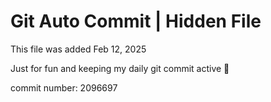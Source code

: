 # Git Auto Commit | Hidden File

This file was added Feb 12, 2025

Just for fun and keeping my daily git commit active 🤪

commit number: 2096697
